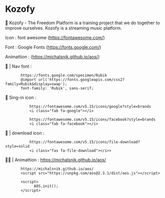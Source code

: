 # Kozofy
📀 Kozofy - The Freedom Platform is a training project that we do together to improve ourselves. Kozofy is a streaming music platform.



Icon : font awesome 
(https://fontawesome.com/)

Font : Google Fonts 
(https://fonts.google.com/)

Animattion : 
(https://michalsnik.github.io/aos/)

🍇 | Nav font : 

           https://fonts.google.com/specimen/Rubik
           @import url('https://fonts.googleapis.com/css2?family=Rubik&display=swap');
           font-family: 'Rubik', sans-serif;

🥞 Sing-in icon :

               https://fontawesome.com/v5.15/icons/google?style=brands
               <i class="fab fa-google"></i>
               
               https://fontawesome.com/v5.15/icons/facebook?style=brands
               <i class="fab fa-facebook"></i>

🍹 | download icon : 

               https://fontawesome.com/v5.15/icons/file-download?style=solid
               <i class="fas fa-file-download"></i>>
               
👯‍♀️ | Animattion : https://michalsnik.github.io/aos/

           https://michalsnik.github.io/aos/
           <script src="https://unpkg.com/aos@2.3.1/dist/aos.js"></script>

           <script>
                 AOS.init();
           </script>
